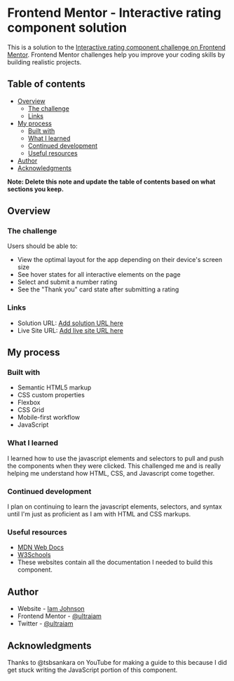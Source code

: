 # Frontend Mentor - Interactive rating component solution

This is a solution to the [Interactive rating component challenge on Frontend Mentor](https://www.frontendmentor.io/challenges/interactive-rating-component-koxpeBUmI). Frontend Mentor challenges help you improve your coding skills by building realistic projects. 

## Table of contents

- [Overview](#overview)
  - [The challenge](#the-challenge)
  - [Links](#links)
- [My process](#my-process)
  - [Built with](#built-with)
  - [What I learned](#what-i-learned)
  - [Continued development](#continued-development)
  - [Useful resources](#useful-resources)
- [Author](#author)
- [Acknowledgments](#acknowledgments)

**Note: Delete this note and update the table of contents based on what sections you keep.**

## Overview

### The challenge

Users should be able to:

- View the optimal layout for the app depending on their device's screen size
- See hover states for all interactive elements on the page
- Select and submit a number rating
- See the "Thank you" card state after submitting a rating

### Links

- Solution URL: [Add solution URL here](https://your-solution-url.com)
- Live Site URL: [Add live site URL here](https://your-live-site-url.com)

## My process

### Built with

- Semantic HTML5 markup
- CSS custom properties
- Flexbox
- CSS Grid
- Mobile-first workflow
- JavaScript

### What I learned

I learned how to use the javascript elements and selectors to pull and push the components when they were clicked. This challenged me and is really helping me understand how HTML, CSS, and Javascript come together. 

### Continued development

I plan on continuing to learn the javascript elements, selectors, and syntax until I'm just as proficient as I am with HTML and CSS markups. 

### Useful resources

- [MDN Web Docs](https://developer.mozilla.com) 
- [W3Schools](https://www.w3schools.com/) 
- These websites contain all the documentation I needed to build this component. 


## Author

- Website - [Iam Johnson](https://github.com/ultraiam)
- Frontend Mentor - [@ultraiam](https://www.frontendmentor.io/profile/ultraiam)
- Twitter - [@ultraiam](https://www.twitter.com/ultraiam)


## Acknowledgments

Thanks to @tsbsankara on YouTube for making a guide to this because I did get stuck writing the JavaScript portion of this component. 

